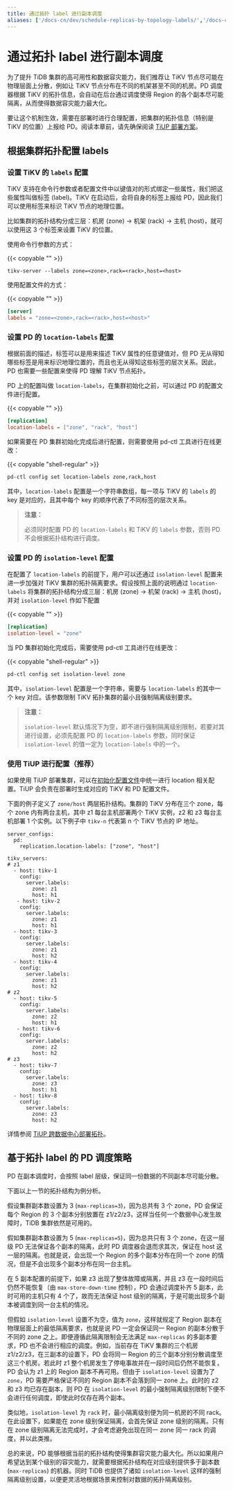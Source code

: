 ```yaml
---
title: 通过拓扑 label 进行副本调度
aliases: ['/docs-cn/dev/schedule-replicas-by-topology-labels/','/docs-cn/dev/how-to/deploy/geographic-redundancy/location-awareness/','/docs-cn/dev/location-awareness/']
---
```


# 通过拓扑 label 进行副本调度

为了提升 TiDB 集群的高可用性和数据容灾能力，我们推荐让 TiKV 节点尽可能在物理层面上分散，例如让 TiKV 节点分布在不同的机架甚至不同的机房。PD 调度器根据 TiKV 的拓扑信息，会自动在后台通过调度使得 Region 的各个副本尽可能隔离，从而使得数据容灾能力最大化。

要让这个机制生效，需要在部署时进行合理配置，把集群的拓扑信息（特别是 TiKV 的位置）上报给 PD。阅读本章前，请先确保阅读 [TiUP 部署方案](/production-deployment-using-tiup.md)。

## 根据集群拓扑配置 labels

### 设置 TiKV 的 `labels` 配置

TiKV 支持在命令行参数或者配置文件中以键值对的形式绑定一些属性，我们把这些属性叫做标签 (label)。TiKV 在启动后，会将自身的标签上报给 PD，因此我们可以使用标签来标识 TiKV 节点的地理位置。

比如集群的拓扑结构分成三层：机房 (zone) -> 机架 (rack) -> 主机 (host)，就可以使用这 3 个标签来设置 TiKV 的位置。

使用命令行参数的方式：

{{< copyable "" >}}

```
tikv-server --labels zone=<zone>,rack=<rack>,host=<host>
```

使用配置文件的方式：

{{< copyable "" >}}

```toml
[server]
labels = "zone=<zone>,rack=<rack>,host=<host>"
```

### 设置 PD 的 `location-labels` 配置

根据前面的描述，标签可以是用来描述 TiKV 属性的任意键值对，但 PD 无从得知哪些标签是用来标识地理位置的，而且也无从得知这些标签的层次关系。因此，PD 也需要一些配置来使得 PD 理解 TiKV 节点拓扑。

PD 上的配置叫做 `location-labels`，在集群初始化之前，可以通过 PD 的配置文件进行配置。

{{< copyable "" >}}

```toml
[replication]
location-labels = ["zone", "rack", "host"]
```

如果需要在 PD 集群初始化完成后进行配置，则需要使用 pd-ctl 工具进行在线更改：

{{< copyable "shell-regular" >}}

```bash
pd-ctl config set location-labels zone,rack,host
```

其中，`location-labels` 配置是一个字符串数组，每一项与 TiKV 的 `labels` 的 key 是对应的，且其中每个 key 的顺序代表了不同标签的层次关系。

> **注意：**
>
> 必须同时配置 PD 的 `location-labels` 和 TiKV 的 `labels` 参数，否则 PD 不会根据拓扑结构进行调度。

### 设置 PD 的 `isolation-level` 配置

在配置了 `location-labels` 的前提下，用户可以还通过 `isolation-level` 配置来进一步加强对 TiKV 集群的拓扑隔离要求。假设按照上面的说明通过 `location-labels` 将集群的拓扑结构分成三层：机房 (zone) -> 机架 (rack) -> 主机 (host)，并对 `isolation-level` 作如下配置

{{< copyable "" >}}

```toml
[replication]
isolation-level = "zone"
```

当 PD 集群初始化完成后，需要使用 pd-ctl 工具进行在线更改：

{{< copyable "shell-regular" >}}

```bash
pd-ctl config set isolation-level zone
```

其中，`isolation-level` 配置是一个字符串，需要与 `location-labels` 的其中一个 key 对应。该参数限制 TiKV 拓扑集群的最小且强制隔离级别要求。

> **注意：**
>
> `isolation-level` 默认情况下为空，即不进行强制隔离级别限制，若要对其进行设置，必须先配置 PD 的 `location-labels` 参数，同时保证 `isolation-level` 的值一定为 `location-labels` 中的一个。

### 使用 TiUP 进行配置（推荐）

如果使用 TiUP 部署集群，可以在[初始化配置文件](/production-deployment-using-tiup.md#第-3-步初始化集群拓扑文件)中统一进行 location 相关配置。TiUP 会负责在部署时生成对应的 TiKV 和 PD 配置文件。

下面的例子定义了 `zone/host` 两层拓扑结构。集群的 TiKV 分布在三个 zone，每个 zone 内有两台主机，其中 z1 每台主机部署两个 TiKV 实例，z2 和 z3 每台主机部署 1 个实例。以下例子中 `tikv-n` 代表第 n 个 TiKV 节点的 IP 地址。

```
server_configs:
  pd:
    replication.location-labels: ["zone", "host"]

tikv_servers:
# z1
  - host: tikv-1
    config:
      server.labels:
        zone: z1
        host: h1
   - host: tikv-2
    config:
      server.labels:
        zone: z1
        host: h1
  - host: tikv-3
    config:
      server.labels:
        zone: z1
        host: h2
  - host: tikv-4
    config:
      server.labels:
        zone: z1
        host: h2
# z2
  - host: tikv-5
    config:
      server.labels:
        zone: z2
        host: h1
   - host: tikv-6
    config:
      server.labels:
        zone: z2
        host: h2
# z3
  - host: tikv-7
    config:
      server.labels:
        zone: z3
        host: h1
  - host: tikv-8
    config:
      server.labels:
        zone: z3
        host: h2
```

详情参阅 [TiUP 跨数据中心部署拓扑](/geo-distributed-deployment-topology.md)。

## 基于拓扑 label 的 PD 调度策略

PD 在副本调度时，会按照 label 层级，保证同一份数据的不同副本尽可能分散。

下面以上一节的拓扑结构为例分析。

假设集群副本数设置为 3 (`max-replicas=3`)，因为总共有 3 个 zone，PD 会保证每个 Region 的 3 个副本分别放置在 z1/z2/z3，这样当任何一个数据中心发生故障时，TiDB 集群依然是可用的。

假如集群副本数设置为 5 (`max-replicas=5`)，因为总共只有 3 个 zone，在这一层级 PD 无法保证各个副本的隔离，此时 PD 调度器会退而求其次，保证在 host 这一层的隔离。也就是说，会出现一个 Region 的多个副本分布在同一个 zone 的情况，但是不会出现多个副本分布在同一台主机。

在 5 副本配置的前提下，如果 z3 出现了整体故障或隔离，并且 z3 在一段时间后仍然不能恢复（由 `max-store-down-time` 控制），PD 会通过调度补齐 5 副本，此时可用的主机只有 4 个了，故而无法保证 host 级别的隔离，于是可能出现多个副本被调度到同一台主机的情况。

但假如 `isolation-level` 设置不为空，值为 `zone`，这样就规定了 Region 副本在物理层面上的最低隔离要求，也就是说 PD 一定会保证同一 Region 的副本分散于不同的 zone 之上。即便遵循此隔离限制会无法满足 `max-replicas` 的多副本要求，PD 也不会进行相应的调度。例如，当前存在 TiKV 集群的三个机房 z1/z2/z3，在三副本的设置下，PD 会将同一 Region 的三个副本分别分散调度至这三个机房。若此时 z1 整个机房发生了停电事故并在一段时间后仍然不能恢复，PD 会认为 z1 上的 Region 副本不再可用。但由于 `isolation-level` 设置为了 `zone`，PD 需要严格保证不同的 Region 副本不会落到同一 zone 上。此时的 z2 和 z3 均已存在副本，则 PD 在 `isolation-level` 的最小强制隔离级别限制下便不会进行任何调度，即使此时仅存在两个副本。

类似地，`isolation-level` 为 `rack` 时，最小隔离级别便为同一机房的不同 rack。在此设置下，如果能在 zone 级别保证隔离，会首先保证 zone 级别的隔离。只有在 zone 级别隔离无法完成时，才会考虑避免出现在同一 zone 同一 rack 的调度，并以此类推。

总的来说，PD 能够根据当前的拓扑结构使得集群容灾能力最大化。所以如果用户希望达到某个级别的容灾能力，就需要根据拓扑结构在对应级别提供多于副本数 (`max-replicas`) 的机器。同时 TiDB 也提供了诸如 `isolation-level` 这样的强制隔离级别设置，以便更灵活地根据场景来控制对数据的拓扑隔离级别。
